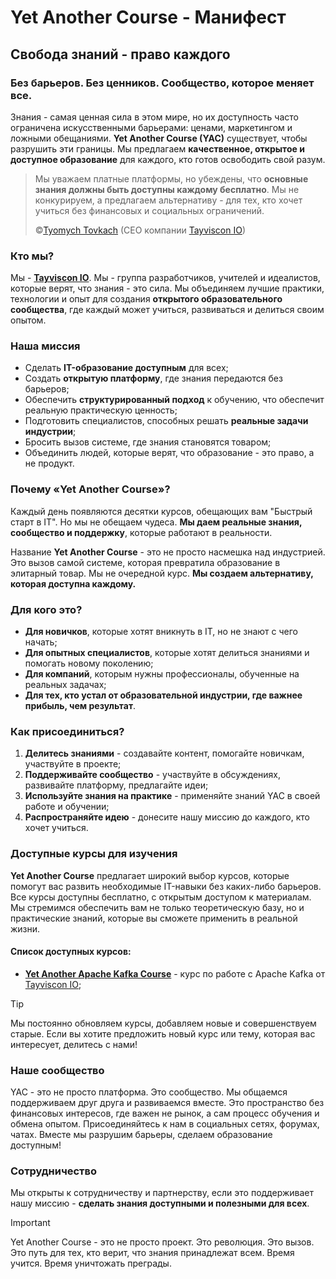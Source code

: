 # Yet Another Course - Манифест
## Свобода знаний - право каждого
### Без барьеров. Без ценников. Сообщество, которое меняет все.
Знания - самая ценная сила в этом мире, но их доступность часто ограничена искусственными барьерами:
ценами, маркетингом и ложными обещаниями. **Yet Another Course (YAC)** существует, чтобы разрушить эти границы.
Мы предлагаем **качественное, открытое и доступное образование** для каждого, кто готов освободить свой разум. 

> Мы уважаем платные платформы, но убеждены, что **основные знания должны быть доступны каждому бесплатно**.
> Мы не конкурируем, а предлагаем альтернативу - для тех, кто хочет учиться без финансовых и социальных ограничений.
>
> ©[Tyomych Tovkach](https://github.com/tyomych-tovkach) (CEO компании [Tayviscon IO](https://github.com/tayviscon-io))

### Кто мы?
Мы - **[Tayviscon IO](https://github.com/tayviscon-io)**. Мы - группа разработчиков, учителей и идеалистов,
которые верят, что знания - это сила. Мы объединяем лучшие практики, технологии и опыт для создания
**открытого образовательного сообщества**, где каждый может учиться, развиваться и делиться своим опытом.

### Наша миссия
* Сделать **IT-образование доступным** для всех;
* Создать **открытую платформу**, где знания передаются без барьеров;
* Обеспечить **структурированный подход** к обучению, что обеспечит реальную практическую ценность;
* Подготовить специалистов, способных решать **реальные задачи индустрии**;
* Бросить вызов системе, где знания становятся товаром;
* Объединить людей, которые верят, что образование - это право, а не продукт.

### Почему «Yet Another Course»?

Каждый день появляются десятки курсов, обещающих вам "Быстрый старт в IT". Но мы не обещаем чудеса.
**Мы даем реальные знания, сообщество и поддержку**, которые работают в реальности.

Название **Yet Another Course** - это не просто насмешка над индустрией.
Это вызов самой системе, которая превратила образование в элитарный товар. Мы не очередной курс.
**Мы создаем альтернативу, которая доступна каждому.**

### Для кого это?
* **Для новичков**, которые хотят вникнуть в IT, но не знают с чего начать;
* **Для опытных специалистов**, которые хотят делиться знаниями и помогать новому поколению;
* **Для компаний**, которым нужны профессионалы, обученные на реальных задачах;
* **Для тех, кто устал от образовательной индустрии, где важнее прибыль, чем результат**.

### Как присоединиться?
1. **Делитесь знаниями** - создавайте контент, помогайте новичкам, участвуйте в проекте;
2. **Поддерживайте сообщество** - участвуйте в обсуждениях, развивайте платформу, предлагайте идеи;
3. **Используйте знания на практике** - применяйте знаний YAC в своей работе и обучении;
4. **Распространяйте идею** - донесите нашу миссию до каждого, кто хочет учиться.

### Доступные курсы для изучения
**Yet Another Course** предлагает широкий выбор курсов, которые помогут вас развить необходимые IT-навыки
без каких-либо барьеров. Все курсы доступны бесплатно, с открытым доступом к материалам.
Мы стремимся обеспечить вам не только теоретическую базу, но и практические знаний,
которые вы сможете применить в реальной жизни.

#### Список доступных курсов:
* **[Yet Another Apache Kafka Course](https://github.com/tayviscon-io/yet-another-apache-kafka-course)** - курс по работе с Apache Kafka от [Tayviscon IO](https://github.com/tayviscon-io);

> [!TIP]
> Мы постоянно обновляем курсы, добавляем новые и совершенствуем старые.
> Если вы хотите предложить новый курс или тему, которая вас интересует, делитесь с нами! 

### Наше сообщество
YAC - это не просто платформа. Это сообщество. Мы общаемся поддерживаем друг друга и развиваемся вместе.
Это пространство без финансовых интересов, где важен не рынок, а сам процесс обучения и обмена опытом.
Присоединяйтесь к нам в социальных сетях, форумах, чатах. Вместе мы разрушим барьеры, сделаем образование доступным!

### Сотрудничество
Мы открыты к сотрудничеству и партнерству,
если это поддерживает нашу миссию - **сделать знания доступными и полезными для всех**.

> [!IMPORTANT]
> Yet Another Course - это не просто проект. Это революция. Это вызов. Это путь для тех, кто верит,
> что знания принадлежат всем. Время учится. Время уничтожать преграды. 